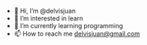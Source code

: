 - 👋 Hi, I’m @delvisjuan
- 👀 I’m interested in learn
- 🌱 I’m currently learning programming
- 📫 How to reach me delvisjuan@gmail.com

<!---
delvisjuan/delvisjuan is a ✨ special ✨ repository because its `README.md` (this file) appears on your GitHub profile.
You can click the Preview link to take a look at your changes.
--->

